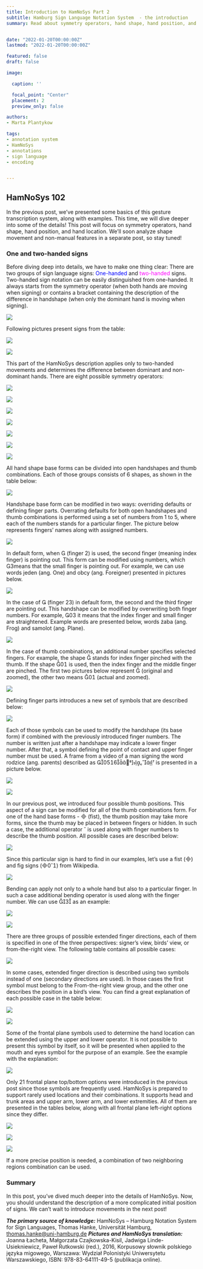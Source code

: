 ```yaml
---
title: Introduction to HamNoSys Part 2
subtitle: Hamburg Sign Language Notation System  - the introduction 
summary: Read about symmetry operators, hand shape, hand position, and hand location representation in HamNoSys.


date: "2022-01-20T00:00:00Z"
lastmod: "2022-01-20T00:00:00Z"

featured: false
draft: false

image:

  caption: ''

  focal_point: "Center"
  placement: 2
  preview_only: false

authors:
- Marta Plantykow

tags:
- annotation system
- HamNoSys
- annotations
- sign language
- encoding


---
```







## HamNoSys 102
In the previous post, we’ve presented some basics of this gesture transcription system, along with examples. This time, we will dive deeper into some of the details! This post will focus on symmetry operators, hand shape, hand position, and hand location. We’ll soon analyze shape movement and non-manual features in a separate post, so stay tuned!
### One and two-handed signs
Before diving deep into details, we have to make one thing clear: There are two groups of sign language signs: <span style="color:blue">One-handed</span> and <span style="color:magenta">two-handed</span> signs. Two-handed sign notation can be easily distinguished from one-handed. It always starts from the symmetry operator (when both hands are moving when signing) or contains a bracket containing the description of the difference in handshape (when only the dominant hand is moving when signing).

![](./post1.jpg)

Following pictures present signs from the table:

![](./post2.jpg)

![](./post3.jpg)

This part of the HamNoSys description applies only to two-handed movements and determines the difference between dominant and non-dominant hands. There are eight possible symmetry operators:

![](./post4.jpg)

![](./post5.jpg)

![](./post6.jpg)

![](./post7.jpg)

![](./post8.jpg)

![](./post9.jpg)

![](./post10.jpg)

All hand shape base forms can be divided into open handshapes and thumb combinations. Each of those groups consists of 6 shapes, as shown in the table below:

![](./post11.jpg)

Handshape base form can be modified in two ways: overriding defaults or defining finger parts. 
Overrating defaults for both open handshapes and thumb combinations is performed using a set of numbers from 1 to 5, where each of the numbers stands for a particular finger. The picture below represents fingers’ names along with assigned numbers.

![](./post12.jpg)

In default form, when  (finger 2) is used, the second finger (meaning index finger) is pointing out. This form can be modified using numbers, which means that the small finger is pointing out. For example, we can use words jeden (ang. One) and obcy (ang. Foreigner) presented in pictures below.

![](./post13.jpg)

In the case of  (finger 23) in default form, the second and the third finger are pointing out. This handshape can be modified by overwriting both finger numbers. For example,  it means that the index finger and small finger are straightened. Example words are presented below, words żaba (ang. Frog) and samolot (ang. Plane).

![](./post14.jpg)

In the case of thumb combinations, an additional number specifies selected fingers. For example, the shape  stands for index finger pinched with the thumb. If the shape  is used, then the index finger and the middle finger are pinched. The first two pictures below represent  (original and zoomed), the other two means  (actual and zoomed).

![](./post15.jpg)

Defining finger parts introduces a new set of symbols that are described below:

![](./post16.jpg)

Each of those symbols can be used to modify the handshape (its base form) if combined with the previously introduced finger numbers. The number is written just after a handshape may indicate a lower finger number. After that, a symbol defining the point of contact and upper finger number must be used. A frame from a video of a man signing the word rodzice (ang. parents) described as  is presented in a picture below.

![](./post17.jpg)

![](./post18.jpg)

In our previous post, we introduced four possible thumb positions. This aspect of a sign can be modified for all of the thumb combinations form.
For one of the hand base forms -  (fist), the thumb position may take more forms, since the thumb may be placed in between fingers or hidden. In such a case, the additional operator  is used along with finger numbers to describe the thumb position. All possible cases are described below:

![](./post19.jpg)


Since this particular sign is hard to find in our examples, let’s use a fist () and fig signs () from Wikipedia. 

![](./post20.jpg)

Bending can apply not only to a whole hand but also to a particular finger. In such a case additional bending operator is used along with the finger number. We can use  as an example:

![](./post21.jpg)

![](./post22.jpg)


There are three groups of possible extended finger directions, each of them is specified in one of the three perspectives: signer’s view, birds’ view, or from-the-right view. The following table contains all possible cases:

![](./post23.jpg)


In some cases, extended finger direction is described using two symbols instead of one (secondary directions are used). In those cases the first symbol must belong to the From-the-right view group, and the other one describes the position in a bird’s view. You can find a great explanation of each possible case in the table below:

![](./post24.jpg)

![](./post25.jpg)

Some of the frontal plane symbols used to determine the hand location can be extended using the upper and lower operator. It is not possible to present this symbol by itself, so it will be presented when applied to the mouth and eyes symbol for the purpose of an example. See the example with the explanation:

![](./post26.jpg)


Only 21 frontal plane top/bottom options were introduced in the previous post since those symbols are frequently used. HamNoSys is prepared to support rarely used locations and their combinations. It supports head and trunk areas and upper arm, lower arm, and lower extremities. All of them are presented in the tables below, along with all frontal plane left-right options since they differ. 

![](./post27.jpg)

![](./post28.jpg)

![](./post29.jpg)

If a more precise position is needed, a combination of two neighboring regions combination can be used.

### Summary
In this post, you’ve dived much deeper into the details of HamNoSys. Now, you should understand the description of a more complicated initial position of signs. We can’t wait to introduce movements in the next post!

***The primary source of knowledge:*** HamNoSys – Hamburg Notation System for Sign Languages, Thomas Hanke, Universität Hamburg, thomas.hanke@uni-hamburg.de
***Pictures and HamNoSys translation:*** Joanna Łacheta, Małgorzata Czajkowska-Kisil, Jadwiga Linde-Usiekniewicz, Paweł Rutkowski (red.), 2016, Korpusowy słownik polskiego języka migowego, Warszawa: Wydział Polonistyki Uniwersytetu Warszawskiego, ISBN: 978-83-64111-49-5 (publikacja online).


















































